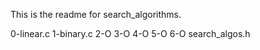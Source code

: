 This is the readme for search_algorithms.

0-linear.c
1-binary.c
2-O
3-O
4-O
5-O
6-O
search_algos.h
